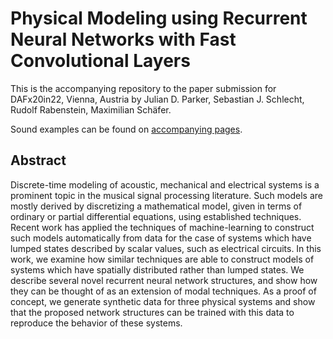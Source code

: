 # Physical Modeling using Recurrent Neural Networks with Fast Convolutional Layers

This is the accompanying repository to the paper submission for DAFx20in22, Vienna, Austria by Julian D. Parker, Sebastian J. Schlecht, Rudolf Rabenstein, Maximilian Schäfer.

Sound examples can be found on [accompanying pages](https://julian-parker.github.io/DAFX22_FNO/).

## Abstract
Discrete-time modeling of acoustic, mechanical and electrical systems is a prominent topic in the musical signal processing literature. Such models are mostly derived by discretizing a mathematical model, given in terms of ordinary or partial differential equations, using established techniques. Recent work has applied the techniques of machine-learning to construct such models automatically from data for the case of systems which have lumped states described by scalar values, such as electrical circuits. In this work, we examine how similar techniques are able to construct models of systems which have spatially distributed rather than lumped states. We describe several novel recurrent neural network structures, and show how they can be thought of as an extension of modal techniques. As a proof of concept, we generate synthetic data for three physical systems and show that the proposed network structures can be trained with this data to reproduce the behavior of these systems. 
